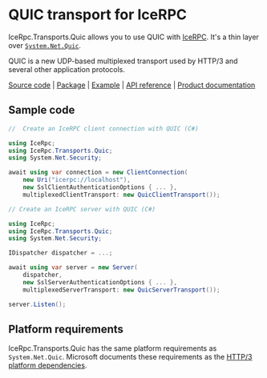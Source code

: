 # QUIC transport for IceRPC

IceRpc.Transports.Quic allows you to use QUIC with [IceRPC][icerpc-csharp]. It's a thin layer over
[`System.Net.Quic`][quic].

QUIC is a new UDP-based multiplexed transport used by HTTP/3 and several other application protocols.

[Source code][source] | [Package][package] | [Example][example] | [API reference][api] | [Product documentation][product]

## Sample code

```csharp
//  Create an IceRPC client connection with QUIC (C#)

using IceRpc;
using IceRpc.Transports.Quic;
using System.Net.Security;

await using var connection = new ClientConnection(
    new Uri("icerpc://localhost"),
    new SslClientAuthenticationOptions { ... },
    multiplexedClientTransport: new QuicClientTransport());
```

```csharp
// Create an IceRPC server with QUIC (C#)

using IceRpc;
using IceRpc.Transports.Quic;
using System.Net.Security;

IDispatcher dispatcher = ...;

await using var server = new Server(
    dispatcher,
    new SslServerAuthenticationOptions { ... },
    multiplexedServerTransport: new QuicServerTransport());

server.Listen();
```

## Platform requirements

IceRpc.Transports.Quic has the same platform requirements as `System.Net.Quic`. Microsoft documents these requirements
as the [HTTP/3 platform dependencies][platform].

[api]: https://docs.icerpc.dev/api/csharp/api/IceRpc.Transports.Quic.html
[example]: https://github.com/icerpc/icerpc-csharp/tree/main/examples/GreeterQuic
[icerpc-csharp]: https://github.com/icerpc/icerpc-csharp
[quic]: https://learn.microsoft.com/en-us/dotnet/fundamentals/networking/quic/quic-overview
[package]: https://www.nuget.org/packages/IceRpc.Transports.Quic
[platform]: https://learn.microsoft.com/en-us/dotnet/core/extensions/httpclient-http3#platform-dependencies
[product]: https://docs.icerpc.dev/icerpc
[source]: https://github.com/icerpc/icerpc-csharp/tree/main/src/IceRpc.Transports.Quic
